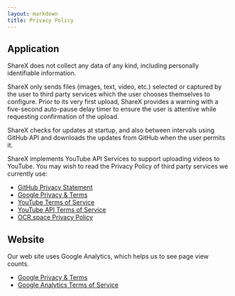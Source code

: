 ```yaml
---
layout: markdown
title: Privacy Policy
---
```


## Application

ShareX does not collect any data of any kind, including personally identifiable information. 

ShareX only sends files (images, text, video, etc.) selected or captured by the user to third party services which the user chooses themselves to configure. Prior to its very first upload, ShareX provides a warning with a five-second auto-pause delay timer to ensure the user is attentive while requesting confirmation of the upload.

ShareX checks for updates at startup, and also between intervals using GitHub API and downloads the updates from GitHub when the user permits it.

ShareX implements YouTube API Services to support uploading videos to YouTube. You may wish to read the Privacy Policy of third party services we currently use:

* [GitHub Privacy Statement](https://docs.github.com/en/github/site-policy/github-privacy-statement)
* [Google Privacy & Terms](https://policies.google.com/privacy)
* [YouTube Terms of Service](https://www.youtube.com/t/terms/)
* [YouTube API Terms of Service](https://developers.google.com/youtube/terms/api-services-terms-of-service)
* [OCR.space Privacy Policy](http://ocr.space/privacypolicy)

## Website

Our web site uses Google Analytics, which helps us to see page view counts.

* [Google Privacy & Terms](https://policies.google.com/privacy)
* [Google Analytics Terms of Service](https://marketingplatform.google.com/about/analytics/terms/us/)